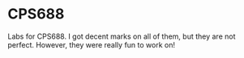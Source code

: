# CPS688
Labs for CPS688. I got decent marks on all of them, but they are not perfect. However, they were really fun to work on!
